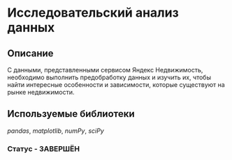 # Исследовательский анализ данных

## Описание 

С данными, представленными сервисом Яндекс Недвижимость, необходимо выполнить предобработку данных и изучить их, чтобы найти интересные особенности и зависимости, которые существуют на рынке недвижимости.

## Используемые библиотеки
*pandas*, *matplotlib*, *numPy*, *sciPy*

### Статус - ЗАВЕРШЁН

